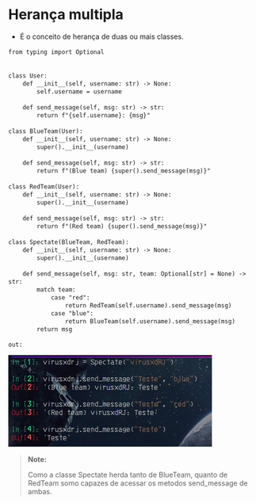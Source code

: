# Herança multipla

- É o conceito de herança de duas ou mais classes.

```python3
from typing import Optional


class User:
    def __init__(self, username: str) -> None:
        self.username = username

    def send_message(self, msg: str) -> str:
        return f"{self.username}: {msg}"

class BlueTeam(User):
    def __init__(self, username: str) -> None:
        super().__init__(username)

    def send_message(self, msg: str) -> str:
        return f"(Blue team) {super().send_message(msg)}"

class RedTeam(User):
    def __init__(self, username: str) -> None:
        super().__init__(username)

    def send_message(self, msg: str) -> str:
        return f"(Red team) {super().send_message(msg)}"

class Spectate(BlueTeam, RedTeam):
    def __init__(self, username: str) -> None:
        super().__init__(username)

    def send_message(self, msg: str, team: Optional[str] = None) -> str:
        match team:
            case "red":
                return RedTeam(self.username).send_message(msg)
            case "blue":
                return BlueTeam(self.username).send_message(msg)
        return msg
```

`out:`

![multiple_inheritance](./pictures/multiple_inheritance/out.png)

> **__Note:__**
>
>Como a classe Spectate herda tanto de BlueTeam, quanto de RedTeam somo capazes de acessar os metodos send_message de ambas.
>